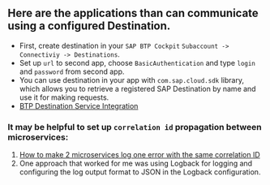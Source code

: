 ## Here are the applications than can communicate using a configured Destination.
* First, create destination in your `SAP BTP Cockpit` `Subaccount -> Connectiviy -> Destinations`.
* Set up `url` to second app, choose `BasicAuthentication` and type `login` and `password` from second app.
* You can use destination in your app with `com.sap.cloud.sdk` library, which allows you to retrieve a registered SAP Destination by name and use it for making requests.
* [BTP Destination Service Integration](https://sap.github.io/cloud-sdk/docs/java/features/connectivity/btp-destination-service)

### It may be helpful to set up `correlation id` propagation between microservices:
1. [How to make 2 microservices log one error with the same correlation ID](https://leverxeu.atlassian.net/wiki/x/AQDsQAE)
2. One approach that worked for me was using Logback for logging and configuring the log output format to JSON in the Logback configuration.
